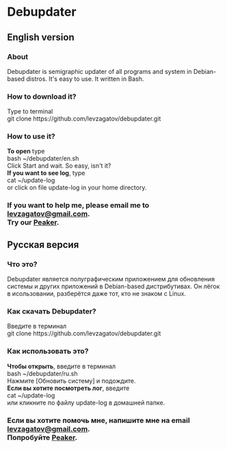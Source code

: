 <h1>Debupdater</h1>
<h2>English version</h2>
<h3>About</h3>
Debupdater is semigraphic updater of all programs and system in Debian-based distros. It's easy to use. It written in Bash.
<h3>How to download it?</h3>
Type to terminal<br>
git clone <a>https://github.com/levzagatov/debupdater.git</a>
<h3>How to use it?</h3>
<b>To open</b> type<br>
bash ~/debupdater/en.sh<br>
Click Start and wait. So easy, isn't it?<br>
<b>If you want to see log</b>, type<br>
cat ~/update-log<br>
or click on file update-log in your home directory.
<h3>If you want to help me, please email me to <a href="mailto:levzagatov@gmail.com" title="my email">levzagatov@gmail.com</a>.<br>Try our <a href="https://github.com/levzagatov/peaker">Peaker<a>.</h3>
<h2>Русская версия</h2>
<h3>Что это?</h3>
Debupdater является полуграфическим приложением для обновления системы и других приложений в Debian-based дистрибутивах. Он лёгок в исользовании, разберётся даже тот, кто не знаком с Linux.
<h3>Как скачать Debupdater?</h3>
Введите в терминал<br>
git clone <a>https://github.com/levzagatov/debupdater.git</a>
<h3>Как использовать это?</h3>
<b>Чтобы открыть</b>, введите в терминал<br>
bash ~/debupdater/ru.sh<br>
Нажмите [Обновить систему] и подождите.<br>
  <b>Если вы хотите посмотреть лог</b>, введите<br>
  cat ~/update-log<br>
  или кликните по файлу update-log в домашней папке.
  <h3>Если вы хотите помочь мне, напишите мне на email <a href="mailto:levzagatov@gmail.com" title="мой email">levzagatov@gmail.com</a>.<br>Попробуйте <a href="https://github.com/levzagatov/peaker">Peaker<a>.</h3>
